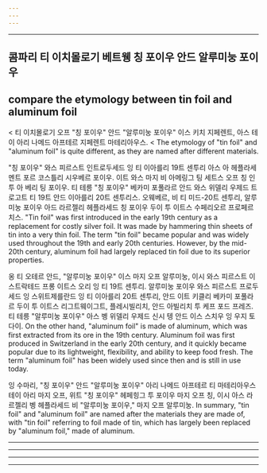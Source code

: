 ```yaml
---
---
---
```

---

## 콤파리 티 이치몰로기 베트웽 칭 포이우 안드 알루미눙 포이우
## compare the etymology between tin foil and aluminum foil

< 티 이치몰로기 오프 "칭 포이우" 안드 "알루미눙 포이우" 이스 키치 지페렌트, 아스 테이 아리 나메드 아프테르 지페렌트 마테리아우스.
< The etymology of "tin foil" and "aluminum foil" is quite different, as they are named after different materials.

"칭 포이우" 와스 피르스트 인트로두세드 잉 티 이아를리 19트 센투리 아스 아 헤플라세멘트 포르 코스틀리 시우베르 포이우. 이트 와스 마지 비 아메링그 팅 세트스 오프 칭 인투 아 베리 팅 포이우. 티 테릉 "칭 포이우" 베카미 포풀라르 안드 와스 위델리 우제드 트로고트 티 19트 안드 이아를리 20트 센투리스. 오웨베르, 비 티 미드-20트 센투리, 알루미눙 포이우 아드 라르젤리 헤플라세드 칭 포이우 두이 투 이트스 수페리오르 프로페르치스.
"Tin foil" was first introduced in the early 19th century as a replacement for costly silver foil. It was made by hammering thin sheets of tin into a very thin foil. The term "tin foil" became popular and was widely used throughout the 19th and early 20th centuries. However, by the mid-20th century, aluminum foil had largely replaced tin foil due to its superior properties.

옹 티 오테르 안드, "알루미눙 포이우" 이스 마지 오프 알루미눙, 이시 와스 피르스트 이스트락테드 프롱 이트스 오리 잉 티 19트 센투리. 알루미눙 포이우 와스 피르스트 프로두세드 잉 스위트제를란드 잉 티 이아를리 20트 센투리, 안드 이트 키클리 베카미 포풀라르 두이 투 이트스 리그트웨이그트, 플레시빌리치, 안드 아빌리치 투 케프 포드 프레즈. 티 테릉 "알루미눙 포이우" 아스 벵 위델리 우제드 신시 텡 안드 이스 스치우 잉 우지 토다이.
On the other hand, "aluminum foil" is made of aluminum, which was first extracted from its ore in the 19th century. Aluminum foil was first produced in Switzerland in the early 20th century, and it quickly became popular due to its lightweight, flexibility, and ability to keep food fresh. The term "aluminum foil" has been widely used since then and is still in use today.

잉 수마리, "칭 포이우" 안드 "알루미눙 포이우" 아리 나메드 아프테르 티 마테리아우스 테이 아리 마지 오프, 위트 "칭 포이우" 헤페힝그 투 포이우 마지 오프 칭, 이시 아스 라르젤리 벵 헤플라세드 비 "알루미눙 포이우," 마지 오프 알루미눙.
In summary, "tin foil" and "aluminum foil" are named after the materials they are made of, with "tin foil" referring to foil made of tin, which has largely been replaced by "aluminum foil," made of aluminum.

---
---
---
---
